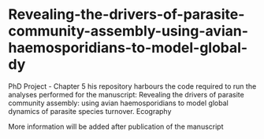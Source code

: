 # Revealing-the-drivers-of-parasite-community-assembly-using-avian-haemosporidians-to-model-global-dy
PhD Project - Chapter 5 his repository harbours the code required to run the analyses performed for the manuscript: Revealing the drivers of parasite community assembly: using avian haemosporidians to model global dynamics of parasite species turnover. Ecography

More information will be added after publication of the manuscript
